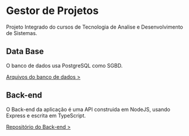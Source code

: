 # Gestor de Projetos
Projeto Integrado do cursos de Tecnologia de Analise e Desenvolvimento de Sistemas.

## Data Base
O banco de dados usa PostgreSQL como SGBD.

[Arquivos do banco de dados >](https://github.com/clebersonjose/GestorProjetos/tree/master/dataBase)

## Back-end
O Back-end da aplicação é uma API construida em NodeJS, usando Express e escrita em TypeScript.

[Repositório do Back-end >](https://github.com/clebersonjose/GestorProjetosServer)
